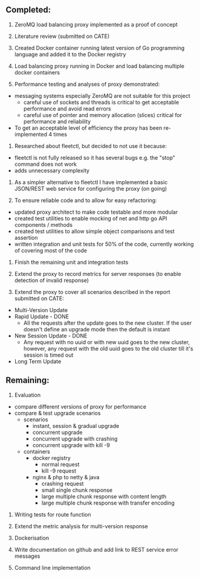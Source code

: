 ## Completed:

1. ZeroMQ load balancing proxy implemented as a proof of concept

1. Literature review (submitted on CATE)

1. Created Docker container running latest version of Go programming
language and added it to the Docker registry

1. Load balancing proxy running in Docker and load balancing multiple
docker containers

1. Performance testing and analyses of proxy demonstrated:
 - messaging systems especially ZeroMQ are not suitable for this project
    - careful use of sockets and threads is critical to get acceptable performance and avoid read errors
    - careful use of pointer and memory allocation (slices) critical for performance and reliability
 - To get an acceptable level of efficiency the proxy has been re-implemented 4 times

1. Researched about fleetctl, but decided to not use it because:
 - fleetctl is not fully released so it has several bugs e.g. the "stop"
command does not work
 - adds unnecessary complexity

1. As a simpler alternative to fleetctl I have implemented a basic
JSON/REST web service for configuring the proxy (on going)

1. To ensure reliable code and to allow for easy refactoring:
 - updated proxy architect to make code testable and more modular
 - created test utilities to enable mocking of net and http go API
components / methods
 - created test utilities to allow simple object comparisons and test
assertion
 - written integration and unit tests for 50% of the code, currently
working of covering most of the code

1. Finish the remaining unit and integration tests

1. Extend the proxy to record metrics for server responses (to enable detection of invalid response)

1. Extend the proxy to cover all scenarios described in the report submitted on CATE:
 - Multi-Version Update
 - Rapid Update - DONE
    - All the requests after the update goes to the new cluster. If the user doesn't define an upgrade mode then the default is instant 
 - New Session Update - DONE
    - Any request with no uuid or with new uuid goes to the new cluster, however, any request with the old uuid goes to the old cluster till it's session is timed out
 - Long Term Update
 
## Remaining: 

1. Evaluation
 - compare different versions of proxy for performance
 - compare & test upgrade scenarios
    + scenarios
      - instant, session & gradual upgrade
      - concurrent upgrade
      - concurrent upgrade with crashing
      - concurrent upgrade with kill -9
    + containers
      - docker registry
         - normal request
         - kill -9 request
      - nginx & php to netty & java
         - crashing request
         - small single chunk response
         - large multiple chunk response with content length
         - large multiple chunk response with transfer encoding

1. Writing tests for route function

1. Extend the metric analysis for multi-version response

1. Dockerisation

1. Write documentation on github and add link to REST service error messages

1. Command line implementation




